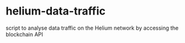 # helium-data-traffic
script to analyse data traffic on the Helium network by accessing the blockchain API

